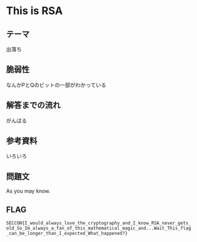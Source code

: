 # This is RSA

## テーマ

出落ち

## 脆弱性

なんかPとQのビットの一部がわかっている

## 解答までの流れ

がんばる

## 参考資料

いろいろ

## 問題文

As you may know.

## FLAG

`SECCON{I_would_always_love_the_cryptography_and_I_know_RSA_never_gets_old_So_Im_always_a_fan_of_this_mathematical_magic_and...Wait_This_flag_can_be_longer_than_I_expected_What_happened?}`